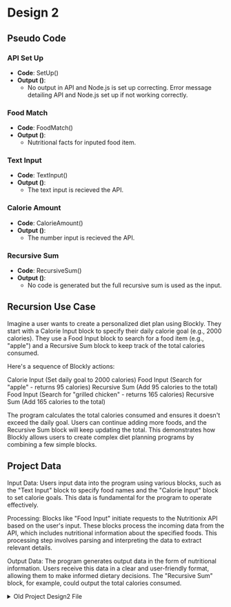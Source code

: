 # Design 2

## Pseudo Code

### API Set Up
- **Code**: SetUp()
- **Output ()**: 
  - No output in API and Node.js is set up correcting. Error message detailing API and Node.js set up if not working correctly.

### Food Match
- **Code**: FoodMatch()
- **Output ()**: 
  - Nutritional facts for inputed food item.

### Text Input
- **Code**: TextInput()
- **Output ()**:
  - The text input is recieved the API.

### Calorie Amount
- **Code**: CalorieAmount()
- **Output ()**:
  - The number input is recieved the API.

### Recursive Sum
- **Code**: RecursiveSum()
- **Output ()**:
  - No code is generated but the full recursive sum is used as the input.

## Recursion Use Case
Imagine a user wants to create a personalized diet plan using Blockly. They start with a Calorie Input block to specify their daily calorie goal (e.g., 2000 calories). They use a Food Input block to search for a food item (e.g., "apple") and a Recursive Sum block to keep track of the total calories consumed.

Here's a sequence of Blockly actions:

Calorie Input (Set daily goal to 2000 calories)
Food Input (Search for "apple" - returns 95 calories)
Recursive Sum (Add 95 calories to the total)
Food Input (Search for "grilled chicken" - returns 165 calories)
Recursive Sum (Add 165 calories to the total)

The program calculates the total calories consumed and ensures it doesn't exceed the daily goal. Users can continue adding more foods, and the Recursive Sum block will keep updating the total. This demonstrates how Blockly allows users to create complex diet planning programs by combining a few simple blocks.

## Project Data
Input Data: Users input data into the program using various blocks, such as the "Text Input" block to specify food names and the "Calorie Input" block to set calorie goals. This data is fundamental for the program to operate effectively.

Processing: Blocks like "Food Input" initiate requests to the Nutritionix API based on the user's input. These blocks process the incoming data from the API, which includes nutritional information about the specified foods. This processing step involves parsing and interpreting the data to extract relevant details.

Output Data: The program generates output data in the form of nutritional information. Users receive this data in a clear and user-friendly format, allowing them to make informed dietary decisions. The "Recursive Sum" block, for example, could output the total calories consumed.

<details>
<summary>Old Project Design2 File</summary>
# Design 2

## Pseudo Code

### Log Food Intake
- **Code**: `LogFood(food, calories)`
- **Output ()**: 
  - Append `food` and `calories` to user's food diary.

### Calculate Calories Burned
- **Code**: `CalculateCaloriesBurned(exerciseType, duration)`
- **Output ()**: 
  - Look up calorie burn rate for `exerciseType`.
  - Calculate `caloriesBurned = calorieBurnRate * duration`.
  - Add `caloriesBurned` to daily calorie tracking.

### Meal Planner
- **Code**: `MealPlanner(dietaryPreferences, nutritionalGoals)`
- **Output ()**:
  - Based on `dietaryPreferences` and `nutritionalGoals`, suggest balanced meal options for the day.

### Create Exercise Session
- **Code**: `CreateExerciseSession()`
- **Output ()**:
  - Initialize an empty exercise session.

### Set Exercise Duration
- **Code**: `SetExerciseDuration(exercise, duration)`
- **Output ()**:
  - Set `duration` for the specified `exercise` in the exercise session.

### Set Exercise Type
- **Code**: `SetExerciseType(exercise, type)`
- **Output ()**:
  - Set `type` for the specified `exercise` in the exercise session.

### Exercise Details
- **Code**: `ExerciseDetails(exercise, details)`
- **Output ()**:
  - Add `details` to the specified `exercise` in the exercise session.

### Set Goal / Reward
- **Code**: `SetGoalReward(goal, reward)`
- **Output ()**:
  - Set a user-defined `goal` and corresponding `reward`.

### Set Daily Step Goal
- **Code**: `SetDailyStepGoal(stepGoal)`
- **Output ()**:
  - Set the daily step count goal to `stepGoal`.

### Set Calorie Intake Goal
- **Code**: `SetCalorieIntakeGoal(calorieGoal)`
- **Output ()**:
  - Set the daily calorie intake goal to `calorieGoal`.


## Recursion Use Case

A recursive use case is through designing a workout. A workout can have a different workout that falls under a different type. This, for example, could be strength training and a run in the same gym session.

Imagine a user creating a complex workout routine using recursive blocks:

```pseudocode
CreateExerciseSession()
SetExerciseType(exercise1, "Strength Training")
SetExerciseDuration(exercise1, 45 minutes)
SetExerciseType(exercise2, "Cardio")
SetExerciseDuration(exercise2, 30 minutes)

CreateExerciseSession()  # nested session
SetExerciseType(exercise3, "Strength Training")
SetExerciseDuration(exercise3, 30 minutes)
SetExerciseType(exercise4, "Cardio")
SetExerciseDuration(exercise4, 20 minutes)
```

## Project Data

We plan to have a built-in database to help users track their daily calories. Many different functions will update the daily calorie count. This way, if a user would like to, we can keep a history of daily calorie changes to figure out what works and what does not. If we look closer to the pseudcode of the above functions we plan to implement, then we can think a bit deeper on what data we would have to store. 

Based on the above functions, the things our project would have to store include:
  - user's food diary : includes both meals and calories, can be added to by the user
  - a dictionary for the number of calories an exercise type typically burns in a minute, the user uses this to calculate how many calories they have burned given the duration and exercise type
  - a list of meal options and what nutritionalGoals and dietaryPreferences they are associated with, this could be a list of lists storing the meal option and its attributes, this would give us the flexibilty to attach a different number of attributes to each meal option when necessary
  - the user's exercise sessions: the user can edit details and start exercise sessions so we need to be able to track their sessions and their details including duration, details, and type
  - bank of user-defined goals and rewards: we need to be able to track the user's goals and what their reward will be upon completion, this can also be stored as a dictionary or a list of lists
  - the user's step tracker: we need to track the user's steps and also include their inputted goal in order to calculate when or if they meet it given their inputted activity
  - the user's calorie goal: we need to remember the user's calorie intake goal in order to address whether they have met it or not

This is the list of data we need to storer given the functions we have created thus far. However, this list can and most likely will be updated to reflect the progress made and additions to the project. Most of the above data can be stored in a single variable or in a list of lists or dictionaries. This is due to the fact that we want users to be able to create objects (such as an exercise session) and add attributes and details to them. 

The blockbased programming language will interact with this data and compliments it quite well. As a user creates an exercise session, for example, we can connect that to the declaration of a variable or of a list item. Then, as they add more details or attributes, we can call upon that already declared item and pass through the user-inputted information. Therefore, it will allow a smooth transition from the user input in the block-based language into the back-end code that manages such data. 
</details>

